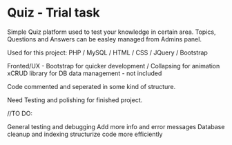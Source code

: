 # Quiz - Trial task

Simple Quiz platform used to test your knowledge in certain area.
Topics, Questions and Answers can be easley managed from Admins panel.

Used for this project:
PHP / MySQL / HTML / CSS / JQuery / Bootstrap

Fronted/UX - Bootstrap for quicker development / Collapsing for animation
xCRUD library for DB data management - not included

Code commented and seperated in some kind of structure.

Need Testing and polishing for finished project.

//TO DO:

  General testing and debugging
  Add more info and error messages
  Database cleanup and indexing
  structurize code more efficiently

